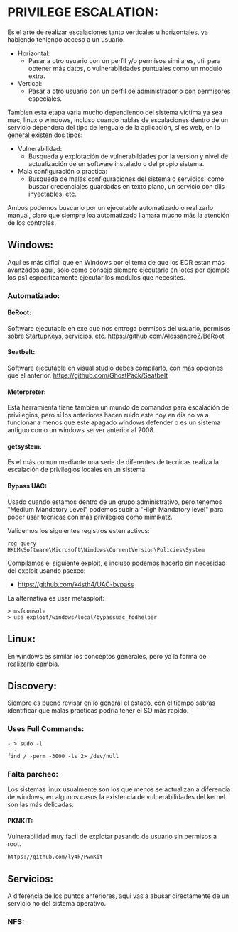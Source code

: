# PRIVILEGE ESCALATION:
Es el arte de realizar escalaciones tanto verticales u horizontales, ya habiendo teniendo acceso a un usuario.

- Horizontal:
  - Pasar a otro usuario con un perfil y/o permisos similares, util para obtener más datos, o vulnerabilidades puntuales como un modulo extra.
- Vertical:
  - Pasar a otro usuario con un perfil de administrador o con permisores especiales.

Tambien esta etapa varia mucho dependiendo del sistema victima ya sea mac, linux o windows, incluso cuando hablas de escalaciones dentro de un servicio dependera del tipo de lenguaje de la aplicación, sí es web, en lo general existen dos tipos:

- Vulnerabilidad:
  - Busqueda y explotación de vulnerabildades por la versión y nivel de actualización de un software instalado o del propio sistema.
- Mala configuración o practica:
  - Busqueda de malas configuraciones del sistema o servicios, como buscar credenciales guardadas en texto plano, un servicio con dlls inyectables, etc.

Ambos podemos buscarlo por un ejecutable automatizado o realizarlo manual, claro que siempre loa automatizado llamara mucho más la atención de los controles.
  
## Windows:
Aquí es más dificil que en Windows por el tema de que los EDR estan más avanzados aquí, solo como consejo siempre ejecutarlo en lotes por ejemplo los ps1 especificamente ejecutar los modulos que necesites.

### Automatizado:

#### BeRoot:
Software ejecutable en exe que nos entrega permisos del usuario, permisos sobre StartupKeys, servicios, etc.
https://github.com/AlessandroZ/BeRoot

#### Seatbelt:
Software ejecutable en visual studio debes compilarlo, con más opciones que el anterior.
https://github.com/GhostPack/Seatbelt

#### Meterpreter:
Esta herramienta tiene tambien un mundo de comandos para escalación de privilegios, pero sí los anteriores hacen ruido este hoy en día no va a funcionar a menos que este apagado windows defender o es un sistema antiguo como un windows server anterior al 2008.

#### getsystem:
Es el más comun mediante una serie de diferentes de tecnicas realiza la escalación de privilegios locales en un sistema.

#### Bypass UAC:
Usado cuando estamos dentro de un grupo administrativo, pero tenemos "Medium Mandatory Level" podemos subir a "High Mandatory level" para poder usar tecnicas con más privilegios como mimikatz.

Validemos los siguientes registros esten activos:
```
reg query HKLM\Software\Microsoft\Windows\CurrentVersion\Policies\System
```

Compilamos el siguiente exploit, e incluso podemos hacerlo sin necesidad del exploit usando psexec:

- https://github.com/k4sth4/UAC-bypass

La alternativa es usar metasploit:
```
> msfconsole
> use exploit/windows/local/bypassuac_fodhelper
```

## Linux:
En windows es similar los conceptos generales, pero ya la forma de realizarlo cambia.

## Discovery:
Siempre es bueno revisar en lo general el estado, con el tiempo sabras identificar que malas practicas podria tener el SO más rapido.

### Uses Full Commands:

```
- > sudo -l
  - 
find / -perm -3000 -ls 2> /dev/null
```

### Falta parcheo:
Los sistemas linux usualmente son los que menos se actualizan a diferencia de windows, en algunos casos la existencia de vulnerabilidades del kernel son las más delicadas.

#### PKNKIT:
Vulnerabilidad muy facil de explotar pasando de usuario sin permisos a root.
```
https://github.com/ly4k/PwnKit
```

## Servicios:
A diferencia de los puntos anteriores, aqui vas a abusar directamente de un servicio no del sistema operativo.

### NFS:

## 
































